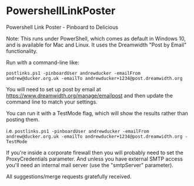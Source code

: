 # PowershellLinkPoster
Powershell Link Poster - Pinboard to Delicious

Note: This runs under PowerShell, which comes as default in Windows 10, and is available for Mac and Linux.  It uses the Dreamwidth "Post by Email" functionality.

Run with a command-line like:

`postlinks.ps1 -pinboardUser andrewducker -emailFrom andrew@ducker.org.uk -emailTo andrewducker+1234@post.dreamwidth.org`

You will need to set up post by email at https://www.dreamwidth.org/manage/emailpost and then update the command line to match your settings.

You can run it with a TestMode flag, which will show the results rather than posting them.

i.e. `postlinks.ps1 -pinboardUser andrewducker -emailFrom andrew@ducker.org.uk -emailTo andrewducker+1234@post.dreamwidth.org -TestMode`

If you're inside a corporate firewall then you will probably need to set the ProxyCredentials parameter.  And unless you have external SMTP access you'll need an internal mail server (use the "smtpServer" parameter).

All suggestions/merge requests gratefully received.
